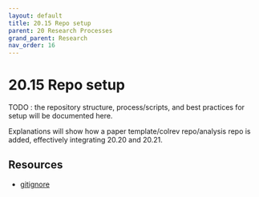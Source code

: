 ```yaml
---
layout: default
title: 20.15 Repo setup
parent: 20 Research Processes
grand_parent: Research
nav_order: 16
---
```


# 20.15 Repo setup

TODO : the repository structure, process/scripts, and best practices for setup will be documented here.

Explanations will show how a paper template/colrev repo/analysis repo is added, effectively integrating 20.20 and 20.21.

## Resources

- [gitignore](https://www.toptal.com/developers/gitignore)
